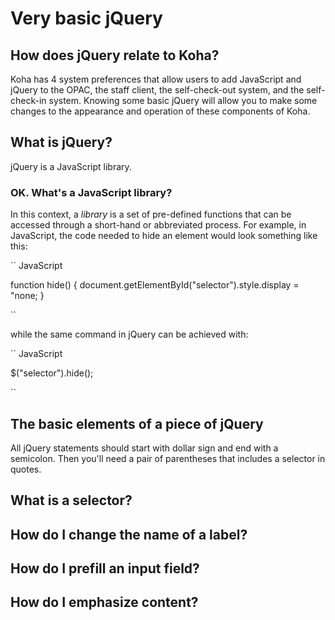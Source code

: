 # Very basic jQuery

## How does jQuery relate to Koha?

Koha has 4 system preferences that allow users to add JavaScript and jQuery to the OPAC, the staff client, the self-check-out system, and the self-check-in system.  Knowing some basic jQuery will allow you to make some changes to the appearance and operation of these components of Koha.

## What is jQuery?

jQuery is a JavaScript library.

### OK.  What's a JavaScript library?

In this context, a *library* is a set of pre-defined functions that can be accessed through a short-hand or abbreviated process.  For example, in JavaScript, the code needed to hide an element would look something like this:

`` JavaScript

function hide() {
document.getElementById("selector").style.display = "none;
}

``

while the same command in jQuery can be achieved with:

`` JavaScript

$("selector").hide();

``

## The basic elements of a piece of jQuery

All jQuery statements should start with dollar sign and end with a semicolon.  Then you'll need a pair of parentheses that includes a selector in quotes.

  ## What is a selector?

## How do I change the name of a label?

## How do I prefill an input field?

## How do I emphasize content?
